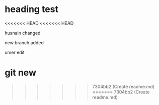 # heading test    
<<<<<<< HEAD
<<<<<<< HEAD

husnain changed

new branch added

umer edit

git new 
=======
>>>>>>> 7304bb2 (Create readme.md)
=======
>>>>>>> 7304bb2 (Create readme.md)
